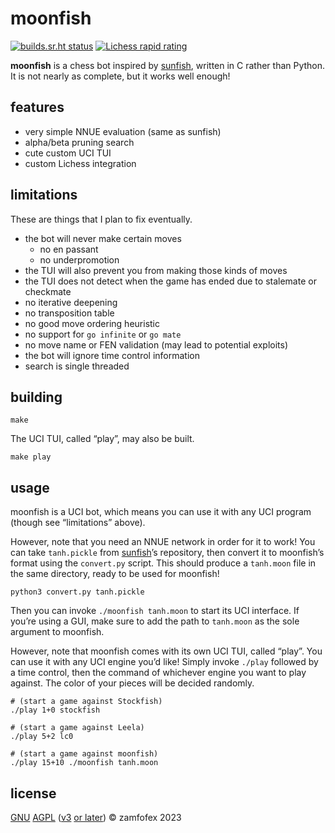 moonfish
===

[![builds.sr.ht status](https://builds.sr.ht/~zamfofex/moonfish/commits/main.svg)](https://builds.sr.ht/~zamfofex/moonfish/commits/main)
[![Lichess rapid rating](https://lichess-shield.vercel.app/api?username=munfish&format=rapid)](https://lichess.org/@/munfish)

**moonfish** is a chess bot inspired by [sunfish], written in C rather than Python. It is not nearly as complete, but it works well enough!

[sunfish]: <https://github.com/thomasahle/sunfish>

features
---

- very simple NNUE evaluation (same as sunfish)
- alpha/beta pruning search
- cute custom UCI TUI
- custom Lichess integration

limitations
---

These are things that I plan to fix eventually.

- the bot will never make certain moves
  - no en passant
  - no underpromotion
- the TUI will also prevent you from making those kinds of moves
- the TUI does not detect when the game has ended due to stalemate or checkmate
- no iterative deepening
- no transposition table
- no good move ordering heuristic
- no support for `go infinite` or `go mate`
- no move name or FEN validation (may lead to potential exploits)
- the bot will ignore time control information
- search is single threaded

building
---

~~~
make
~~~

The UCI TUI, called “play”, may also be built.

~~~
make play
~~~

usage
---

moonfish is a UCI bot, which means you can use it with any UCI program (though see “limitations” above).

However, note that you need an NNUE network in order for it to work! You can take `tanh.pickle` from [sunfish]’s repository, then convert it to moonfish’s format using the `convert.py` script. This should produce a `tanh.moon` file in the same directory, ready to be used for moonfish!

~~~
python3 convert.py tanh.pickle
~~~

Then you can invoke `./moonfish tanh.moon` to start its UCI interface. If you’re using a GUI, make sure to add the path to `tanh.moon` as the sole argument to moonfish.

However, note that moonfish comes with its own UCI TUI, called “play”. You can use it with any UCI engine you’d like! Simply invoke `./play` followed by a time control, then the command of whichever engine you want to play against. The color of your pieces will be decided randomly.

~~~
# (start a game against Stockfish)
./play 1+0 stockfish

# (start a game against Leela)
./play 5+2 lc0

# (start a game against moonfish)
./play 15+10 ./moonfish tanh.moon
~~~

license
---

[GNU][GPL] [AGPL] ([v3][AGPLv3] [or later][GPLv3+]) &copy; zamfofex 2023

[GPL]: <https://www.gnu.org/licenses/>
[AGPL]: <https://www.gnu.org/licenses/why-affero-gpl.html>
[AGPLv3]: <https://www.gnu.org/licenses/agpl-3.0>
[GPLv3+]: <https://www.gnu.org/licenses/gpl-faq.html#VersionThreeOrLater>
